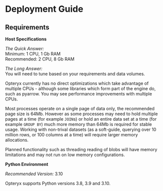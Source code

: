 # Deployment Guide

## Requirements

**Host Specifications**

_The Quick Answer:_  
Minimum: 1 CPU, 1 Gb RAM  
Recommended: 2 CPU, 8 Gb RAM

_The Long Answer:_   
You will need to tune based on your requirements and data volumes.

Opteryx currently has no direct optimizations which take advantage of multiple CPUs - although some libraries which form part of the engine do, such as pyarrow. You may see performance improvements with multiple CPUs.

Most processes operate on a single page of data only, the recommended page size is 64Mb. However as some processes may need to hold multiple pages at a time (for example `JOIN`s) or hold an entire data set at a time (for example `GROUP BY`) much more memory than 64Mb is required for stable usage. Working with non-trival datasets (as a soft-guide, querying over 10 million rows, or 100 columns at a time) will require larger memory allocations.

Planned functionality such as threading reading of blobs will have memory limitations and may not run on low memory configurations.

**Python Environment**

_Recommended Version:_ 3.10

Opteryx supports Python versions 3.8, 3.9 and 3.10.

<!---
## Installing Opteryx

## Configuring Opteryx

## Running Opteryx
--->